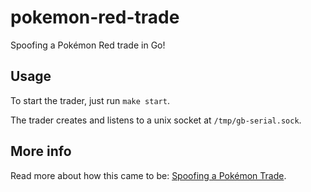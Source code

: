 # pokemon-red-trade

Spoofing a Pokémon Red trade in Go!

## Usage

To start the trader, just run `make start`.

The trader creates and listens to a unix socket at `/tmp/gb-serial.sock`.

## More info

Read more about how this came to be: [Spoofing a Pokémon Trade](https://blog.nitwhiz.dev/posts/002-pokemon-red-trade/).
